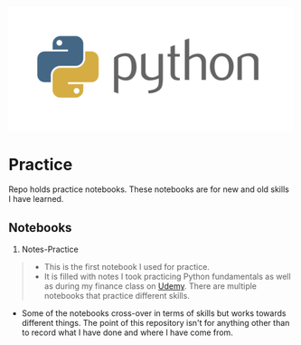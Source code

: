 ![alt text](https://github.com/PattiCakes59/Practice/blob/main/Images/python-logo.png)
# Practice
Repo holds practice notebooks. These notebooks are for new and old skills I have learned.
## Notebooks
1. Notes-Practice
 >- This is the first notebook I used for practice.
 >- It is filled with notes I took practicing Python fundamentals as well as during my finance class on [Udemy](https://www.udemy.com/course/python-for-finance-investment-fundamentals-data-analytics/).
There are multiple notebooks that practice different skills.
- Some of the notebooks cross-over in terms of skills but works towards different things.
The point of this repository isn't for anything other than to record what I have done and where I have come from.
